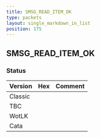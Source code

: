 ```yaml
---
title: SMSG_READ_ITEM_OK
type: packets
layout: single_markdown_in_list
position: 175
---
```


## SMSG_READ_ITEM_OK

### Status

Version | Hex | Comment
---------- | ---------- | ---------- 
Classic |  |  
TBC |  |  
WotLK |  |  
Cata |  |  
